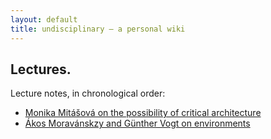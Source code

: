```yaml
---
layout: default
title: undisciplinary — a personal wiki
---
```



## Lectures.

Lecture notes, in chronological order:

* [Monika Mitášová on the possibility of critical architecture](mitasova_critical)
* [Ákos Moravánskzy and Günther Vogt on environments](moravansky_vogt)
